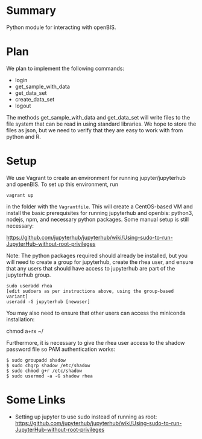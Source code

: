 # Summary

Python module for interacting with openBIS.

# Plan

We plan to implement the following commands:

- login
- get_sample_with_data
- get_data_set
- create_data_set
- logout

The methods get_sample_with_data and get_data_set will write files to the file system that can be read in using standard libraries. We hope to store the files as json, but we need to verify that they are easy to work with from python and R.

# Setup

We use Vagrant to create an environment for running jupyter/jupyterhub and openBIS. To set up this environment, run

    vagrant up

in the folder with the `Vagrantfile`. This will create a CentOS-based VM and install the basic prerequisites for running jupyterhub and openbis: python3, nodejs, npm, and necessary python packages. Some manual setup is still necessary:

  https://github.com/jupyterhub/jupyterhub/wiki/Using-sudo-to-run-JupyterHub-without-root-privileges

Note: The python packages required should already be installed, but you will need to create a group for jupyterhub, create the rhea user, and ensure that any users that should have access to jupyterhub are part of the jupyterhub group.

    sudo useradd rhea
    [edit sudoers as per instructions above, using the group-based variant]
    useradd -G jupyterhub [newuser]

You may also need to ensure that other users can access the miniconda installation:

  chmod a+rx ~/

Furthermore, it is necessary to give the rhea user access to the shadow password file so PAM authentication works:

    $ sudo groupadd shadow
    $ sudo chgrp shadow /etc/shadow
    $ sudo chmod g+r /etc/shadow
    $ sudo usermod -a -G shadow rhea

# Some Links

- Setting up jupyter to use sudo instead of running as root: https://github.com/jupyterhub/jupyterhub/wiki/Using-sudo-to-run-JupyterHub-without-root-privileges
